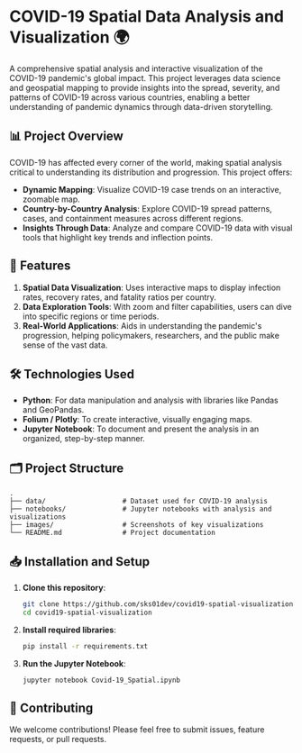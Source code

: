 
# COVID-19 Spatial Data Analysis and Visualization 🌍

A comprehensive spatial analysis and interactive visualization of the COVID-19 pandemic's global impact. This project leverages data science and geospatial mapping to provide insights into the spread, severity, and patterns of COVID-19 across various countries, enabling a better understanding of pandemic dynamics through data-driven storytelling.

## 📊 Project Overview

COVID-19 has affected every corner of the world, making spatial analysis critical to understanding its distribution and progression. This project offers:
- **Dynamic Mapping**: Visualize COVID-19 case trends on an interactive, zoomable map.
- **Country-by-Country Analysis**: Explore COVID-19 spread patterns, cases, and containment measures across different regions.
- **Insights Through Data**: Analyze and compare COVID-19 data with visual tools that highlight key trends and inflection points.

## 🚀 Features

1. **Spatial Data Visualization**: Uses interactive maps to display infection rates, recovery rates, and fatality ratios per country.
2. **Data Exploration Tools**: With zoom and filter capabilities, users can dive into specific regions or time periods.
3. **Real-World Applications**: Aids in understanding the pandemic's progression, helping policymakers, researchers, and the public make sense of the vast data.

## 🛠️ Technologies Used

- **Python**: For data manipulation and analysis with libraries like Pandas and GeoPandas.
- **Folium / Plotly**: To create interactive, visually engaging maps.
- **Jupyter Notebook**: To document and present the analysis in an organized, step-by-step manner.

## 🗂️ Project Structure

```plaintext
.
├── data/                   # Dataset used for COVID-19 analysis
├── notebooks/              # Jupyter notebooks with analysis and visualizations
├── images/                 # Screenshots of key visualizations
└── README.md               # Project documentation
```

## 📥 Installation and Setup

1. **Clone this repository**:
    ```bash
    git clone https://github.com/sks01dev/covid19-spatial-visualization.git
    cd covid19-spatial-visualization
    ```
2. **Install required libraries**:
    ```bash
    pip install -r requirements.txt
    ```
3. **Run the Jupyter Notebook**:
    ```bash
    jupyter notebook Covid-19_Spatial.ipynb
    ```


## 🤝 Contributing

We welcome contributions! Please feel free to submit issues, feature requests, or pull requests.


